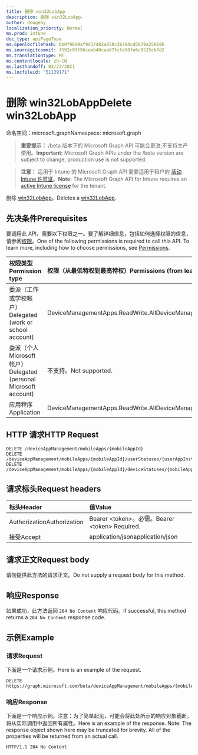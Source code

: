 ```yaml
---
title: 删除 win32LobApp
description: 删除 win32LobApp。
author: dougeby
localization_priority: Normal
ms.prod: intune
doc_type: apiPageType
ms.openlocfilehash: bb0f98d9af9d37482a858c2b294cd5b79a25019b
ms.sourcegitcommit: f592c9ff96ceeb40caa67fcfe90fe6c8525cb7d2
ms.translationtype: MT
ms.contentlocale: zh-CN
ms.lasthandoff: 03/23/2021
ms.locfileid: "51139171"
---
```

# <a name="delete-win32lobapp"></a><span data-ttu-id="10585-103">删除 win32LobApp</span><span class="sxs-lookup"><span data-stu-id="10585-103">Delete win32LobApp</span></span>

<span data-ttu-id="10585-104">命名空间：microsoft.graph</span><span class="sxs-lookup"><span data-stu-id="10585-104">Namespace: microsoft.graph</span></span>

> <span data-ttu-id="10585-105">**重要提示：** /beta 版本下的 Microsoft Graph API 可能会更改;不支持生产使用。</span><span class="sxs-lookup"><span data-stu-id="10585-105">**Important:** Microsoft Graph APIs under the /beta version are subject to change; production use is not supported.</span></span>

> <span data-ttu-id="10585-106">**注意：** 适用于 Intune 的 Microsoft Graph API 需要适用于租户的 [活动 Intune 许可证](https://go.microsoft.com/fwlink/?linkid=839381)。</span><span class="sxs-lookup"><span data-stu-id="10585-106">**Note:** The Microsoft Graph API for Intune requires an [active Intune license](https://go.microsoft.com/fwlink/?linkid=839381) for the tenant.</span></span>

<span data-ttu-id="10585-107">删除 [win32LobApp](../resources/intune-apps-win32lobapp.md)。</span><span class="sxs-lookup"><span data-stu-id="10585-107">Deletes a [win32LobApp](../resources/intune-apps-win32lobapp.md).</span></span>

## <a name="prerequisites"></a><span data-ttu-id="10585-108">先决条件</span><span class="sxs-lookup"><span data-stu-id="10585-108">Prerequisites</span></span>
<span data-ttu-id="10585-p101">要调用此 API，需要以下权限之一。要了解详细信息，包括如何选择权限的信息，请参阅[权限](/graph/permissions-reference)。</span><span class="sxs-lookup"><span data-stu-id="10585-p101">One of the following permissions is required to call this API. To learn more, including how to choose permissions, see [Permissions](/graph/permissions-reference).</span></span>

|<span data-ttu-id="10585-111">权限类型</span><span class="sxs-lookup"><span data-stu-id="10585-111">Permission type</span></span>|<span data-ttu-id="10585-112">权限（从最低特权到最高特权）</span><span class="sxs-lookup"><span data-stu-id="10585-112">Permissions (from least to most privileged)</span></span>|
|:---|:---|
|<span data-ttu-id="10585-113">委派（工作或学校帐户）</span><span class="sxs-lookup"><span data-stu-id="10585-113">Delegated (work or school account)</span></span>|<span data-ttu-id="10585-114">DeviceManagementApps.ReadWrite.All</span><span class="sxs-lookup"><span data-stu-id="10585-114">DeviceManagementApps.ReadWrite.All</span></span>|
|<span data-ttu-id="10585-115">委派（个人 Microsoft 帐户）</span><span class="sxs-lookup"><span data-stu-id="10585-115">Delegated (personal Microsoft account)</span></span>|<span data-ttu-id="10585-116">不支持。</span><span class="sxs-lookup"><span data-stu-id="10585-116">Not supported.</span></span>|
|<span data-ttu-id="10585-117">应用程序</span><span class="sxs-lookup"><span data-stu-id="10585-117">Application</span></span>|<span data-ttu-id="10585-118">DeviceManagementApps.ReadWrite.All</span><span class="sxs-lookup"><span data-stu-id="10585-118">DeviceManagementApps.ReadWrite.All</span></span>|

## <a name="http-request"></a><span data-ttu-id="10585-119">HTTP 请求</span><span class="sxs-lookup"><span data-stu-id="10585-119">HTTP Request</span></span>
<!-- {
  "blockType": "ignored"
}
-->
``` http
DELETE /deviceAppManagement/mobileApps/{mobileAppId}
DELETE /deviceAppManagement/mobileApps/{mobileAppId}/userStatuses/{userAppInstallStatusId}/app
DELETE /deviceAppManagement/mobileApps/{mobileAppId}/deviceStatuses/{mobileAppInstallStatusId}/app
```

## <a name="request-headers"></a><span data-ttu-id="10585-120">请求标头</span><span class="sxs-lookup"><span data-stu-id="10585-120">Request headers</span></span>
|<span data-ttu-id="10585-121">标头</span><span class="sxs-lookup"><span data-stu-id="10585-121">Header</span></span>|<span data-ttu-id="10585-122">值</span><span class="sxs-lookup"><span data-stu-id="10585-122">Value</span></span>|
|:---|:---|
|<span data-ttu-id="10585-123">Authorization</span><span class="sxs-lookup"><span data-stu-id="10585-123">Authorization</span></span>|<span data-ttu-id="10585-124">Bearer &lt;token&gt;。必需。</span><span class="sxs-lookup"><span data-stu-id="10585-124">Bearer &lt;token&gt; Required.</span></span>|
|<span data-ttu-id="10585-125">接受</span><span class="sxs-lookup"><span data-stu-id="10585-125">Accept</span></span>|<span data-ttu-id="10585-126">application/json</span><span class="sxs-lookup"><span data-stu-id="10585-126">application/json</span></span>|

## <a name="request-body"></a><span data-ttu-id="10585-127">请求正文</span><span class="sxs-lookup"><span data-stu-id="10585-127">Request body</span></span>
<span data-ttu-id="10585-128">请勿提供此方法的请求正文。</span><span class="sxs-lookup"><span data-stu-id="10585-128">Do not supply a request body for this method.</span></span>

## <a name="response"></a><span data-ttu-id="10585-129">响应</span><span class="sxs-lookup"><span data-stu-id="10585-129">Response</span></span>
<span data-ttu-id="10585-130">如果成功，此方法返回 `204 No Content` 响应代码。</span><span class="sxs-lookup"><span data-stu-id="10585-130">If successful, this method returns a `204 No Content` response code.</span></span>

## <a name="example"></a><span data-ttu-id="10585-131">示例</span><span class="sxs-lookup"><span data-stu-id="10585-131">Example</span></span>

### <a name="request"></a><span data-ttu-id="10585-132">请求</span><span class="sxs-lookup"><span data-stu-id="10585-132">Request</span></span>
<span data-ttu-id="10585-133">下面是一个请求示例。</span><span class="sxs-lookup"><span data-stu-id="10585-133">Here is an example of the request.</span></span>
``` http
DELETE https://graph.microsoft.com/beta/deviceAppManagement/mobileApps/{mobileAppId}
```

### <a name="response"></a><span data-ttu-id="10585-134">响应</span><span class="sxs-lookup"><span data-stu-id="10585-134">Response</span></span>
<span data-ttu-id="10585-p102">下面是一个响应示例。注意：为了简单起见，可能会将此处所示的响应对象截断。将从实际调用中返回所有属性。</span><span class="sxs-lookup"><span data-stu-id="10585-p102">Here is an example of the response. Note: The response object shown here may be truncated for brevity. All of the properties will be returned from an actual call.</span></span>
``` http
HTTP/1.1 204 No Content
```




